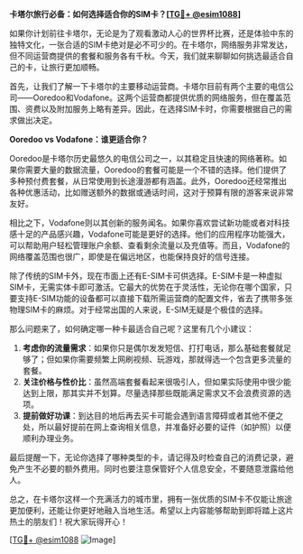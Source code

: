 **卡塔尔旅行必备：如何选择适合你的SIM卡？[[TG💪+ @esim1088](https://t.me/s/esim1088)]**

如果你计划前往卡塔尔，无论是为了观看激动人心的世界杯比赛，还是体验中东的独特文化，一张合适的SIM卡绝对是必不可少的。在卡塔尔，网络服务非常发达，但不同运营商提供的套餐和服务各有千秋。今天，我们就来聊聊如何挑选最适合自己的卡，让旅行更加顺畅。

首先，让我们了解一下卡塔尔的主要移动运营商。卡塔尔目前有两个主要的电信公司——Ooredoo和Vodafone。这两个运营商都提供优质的网络服务，但在覆盖范围、资费以及附加服务上略有差异。因此，在选择SIM卡时，你需要根据自己的需求做出决定。

**Ooredoo vs Vodafone：谁更适合你？**

Ooredoo是卡塔尔历史最悠久的电信公司之一，以其稳定且快速的网络著称。如果你需要大量的数据流量，Ooredoo的套餐可能是一个不错的选择。他们提供了多种预付费套餐，从日常使用到长途漫游都有涵盖。此外，Ooredoo还经常推出各种优惠活动，比如赠送额外的数据或通话时间，这对于预算有限的游客来说非常友好。

相比之下，Vodafone则以其创新的服务闻名。如果你喜欢尝试新功能或者对科技感十足的产品感兴趣，Vodafone可能是更好的选择。他们的应用程序功能强大，可以帮助用户轻松管理账户余额、查看剩余流量以及充值等。而且，Vodafone的网络覆盖范围也很广，即使是在偏远地区，也能保持良好的信号连接。

除了传统的SIM卡外，现在市面上还有E-SIM卡可供选择。E-SIM卡是一种虚拟SIM卡，无需实体卡即可激活。它最大的优势在于灵活性，无论你在哪个国家，只要支持E-SIM功能的设备都可以直接下载所需运营商的配置文件，省去了携带多张物理SIM卡的麻烦。对于经常出国的人来说，E-SIM无疑是个极佳的选择。

那么问题来了，如何确定哪一种卡最适合自己呢？这里有几个小建议：

1. **考虑你的流量需求**：如果你只是偶尔发发短信、打打电话，那么基础套餐就足够了；但如果你需要频繁上网刷视频、玩游戏，那就得选一个包含更多流量的套餐。
2. **关注价格与性价比**：虽然高端套餐看起来很吸引人，但如果实际使用中很少能达到上限，那其实并不划算。尽量选择那些既能满足需求又不会浪费资源的选项。
3. **提前做好功课**：到达目的地后再去买卡可能会遇到语言障碍或者其他不便之处，所以最好提前在网上查询相关信息，并准备好必要的证件（如护照）以便顺利办理业务。

最后提醒一下，无论你选择了哪种类型的卡，请记得及时检查自己的消费记录，避免产生不必要的额外费用。同时也要注意保管好个人信息安全，不要随意泄露给他人。

总之，在卡塔尔这样一个充满活力的城市里，拥有一张优质的SIM卡不仅能让旅途更加便利，还能让你更好地融入当地生活。希望以上内容能够帮助到即将踏上这片热土的朋友们！祝大家玩得开心！

[[TG💪+ @esim1088](https://t.me/s/esim1088) ![Image](https://i.postimg.cc/4NQfJmqS/Snipaste-2025-05-13-00-14-12.png)]